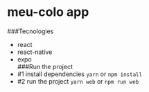 # meu-colo app 
###Tecnologies
- react
- react-native
- expo  
###Run the project
- #1 install dependencies
  `yarn` or `npm install`   
- #2 run the project 
  `yarn web` or `npm run web` 
  